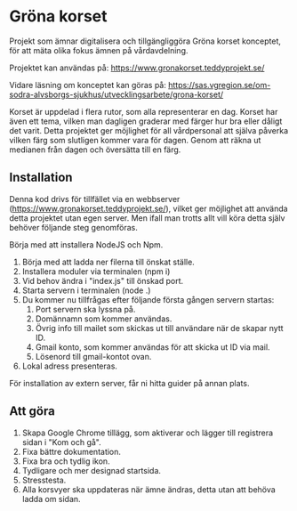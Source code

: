 # Gröna korset
Projekt som ämnar digitalisera och tillgängliggöra Gröna korset konceptet, för att mäta olika fokus ämnen på vårdavdelning.

Projektet kan användas på: https://www.gronakorset.teddyprojekt.se/

Vidare läsning om konceptet kan göras på: https://sas.vgregion.se/om-sodra-alvsborgs-sjukhus/utvecklingsarbete/grona-korset/

Korset är uppdelad i flera rutor, som alla representerar en dag. Korset har även ett tema, vilken man dagligen graderar med färger hur bra eller dåligt det varit. Detta projektet ger möjlighet för all vårdpersonal att själva påverka vilken färg som slutligen kommer vara för dagen. Genom att räkna ut medianen från dagen och översätta till en färg.

## Installation
Denna kod drivs för tillfället via en webbserver (https://www.gronakorset.teddyprojekt.se/), vilket ger möjlighet att använda detta projektet utan egen server. Men ifall man trotts allt vill köra detta själv behöver följande steg genomföras.

Börja med att installera NodeJS och Npm.

1. Börja med att ladda ner filerna till önskat ställe.
2. Installera moduler via terminalen (npm i)
3. Vid behov ändra i "index.js" till önskad port.
4. Starta servern i terminalen (node .)
5. Du kommer nu tillfrågas efter följande första gången servern startas:
	1. Port servern ska lyssna på.
	2. Domännamn som kommer användas.
	3. Övrig info till mailet som skickas ut till användare när de skapar nytt ID.
	4. Gmail konto, som kommer användas för att skicka ut ID via mail.
	5. Lösenord till gmail-kontot ovan.
6. Lokal adress presenteras.

För installation av extern server, får ni hitta guider på annan plats.

## Att göra
1. Skapa Google Chrome tillägg, som aktiverar och lägger till registrera sidan i "Kom och gå".
2. Fixa bättre dokumentation.
3. Fixa bra och tydlig ikon.
4. Tydligare och mer designad startsida.
5. Stresstesta.
6. Alla korsvyer ska uppdateras när ämne ändras, detta utan att behöva ladda om sidan.
